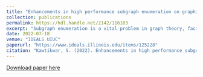 ```yaml
---
title: "Enhancements in high performance subgraph enumeration on graphics processors"
collection: publications
permalink: https://hdl.handle.net/2142/116103
excerpt: "Subgraph enumeration is a vital problem in graph theory, facing scalability challenges due to increasing graph sizes. PARSEC, a GPU-based solution, utilizes Depth First Search and various optimizations to improve performance, achieving significant speedups of up to 4.6× across data graphs and 3.7× across all queries, with a maximum speedup of 14.6×."
date: 2022-07-18
venue: "IDEALS UIUC"
paperurl: "https://www.ideals.illinois.edu/items/125228"
citation: "Kawtikwar, S. (2022). Enhancements in high performance subgraph enumeration on graphics processors (University of Illinois at Urbana-Champaign)."
---
```


[Download paper here](http://samiran-kawtikwar.github.io/files/paper1.pdf)
